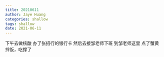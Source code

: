 ```yaml
---
title: 20210611
author: Jaye Huang
categories: shallow
tags: shallow
date: 2021-06-11
---
```


下午去做核酸
办了张招行的银行卡
然后去接邹老师下班
到邹老师这里
点了蟹黄拌饭，吃撑了
